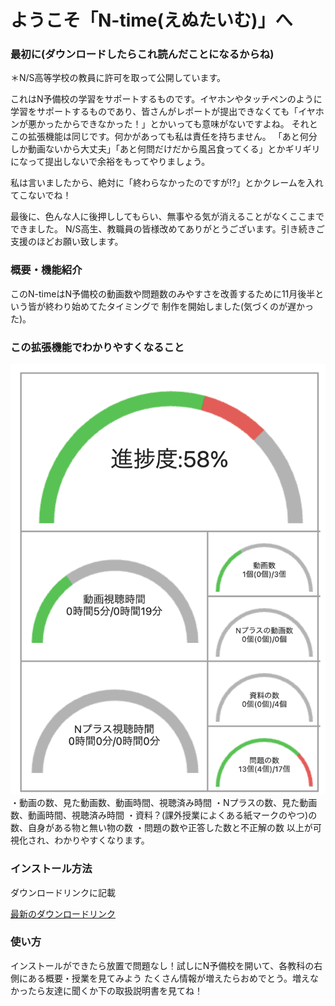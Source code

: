 # ようこそ「N-time(えぬたいむ)」へ


### 最初に(ダウンロードしたらこれ読んだことになるからね)
＊N/S高等学校の教員に許可を取って公開しています。

これはN予備校の学習をサポートするものです。イヤホンやタッチペンのように学習をサポートするものであり、皆さんがレポートが提出できなくても「イヤホンが悪かったからできなかった！」とかいっても意味がないですよね。
それとこの拡張機能は同じです。何かがあっても私は責任を持ちません。
「あと何分しか動画ないから大丈夫」「あと何問だけだから風呂食ってくる」とかギリギリになって提出しないで余裕をもってやりましょう。

私は言いましたから、絶対に「終わらなかったのですが!?」とかクレームを入れてこないでね！

最後に、色んな人に後押ししてもらい、無事やる気が消えることがなくここまでできました。
N/S高生、教職員の皆様改めてありがとうございます。引き続きご支援のほどお願い致します。

### 概要・機能紹介
このN-timeはN予備校の動画数や問題数のみやすさを改善するために11月後半という皆が終わり始めてたタイミングで
制作を開始しました(気づくのが遅かった)。

### この拡張機能でわかりやすくなること
![view](image/view.png)
・動画の数、見た動画数、動画時間、視聴済み時間
・Nプラスの数、見た動画数、動画時間、視聴済み時間
・資料？(課外授業によくある紙マークのやつ)の数、自身がある物と無い物の数
・問題の数や正答した数と不正解の数
以上が可視化され、わかりやすくなります。

### インストール方法
ダウンロードリンクに記載

[最新のダウンロードリンク](https://github.com/kurimogo/n-time/releases/tag/V1.0.0)

### 使い方
インストールができたら放置で問題なし！試しにN予備校を開いて、各教科の右側にある概要・授業を見てみよう
たくさん情報が増えたらおめでとう。増えなかったら友達に聞くか下の取扱説明書を見てね！
